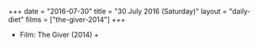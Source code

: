 +++
date = "2016-07-30"
title = "30 July 2016 (Saturday)"
layout = "daily-diet"
films = ["the-giver-2014"]
+++


* Film: The Giver (2014) +

